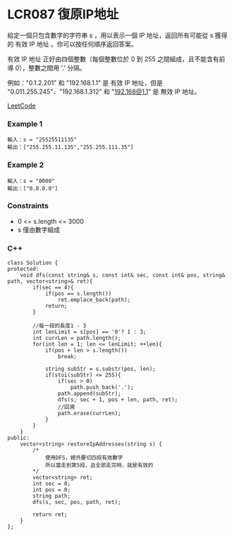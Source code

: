 # LCR087 復原IP地址

給定一個只包含數字的字符串 s ，用以表示一個 IP 地址，返回所有可能從 s 獲得的 有效 IP 地址 。你可以按任何順序返回答案。

有效 IP 地址 正好由四個整數（每個整數位於 0 到 255 之間組成，且不能含有前導 0），整數之間用 '.' 分隔。

例如："0.1.2.201" 和 "192.168.1.1" 是 有效 IP 地址，但是 "0.011.255.245"、"192.168.1.312" 和 "192.168@1.1" 是 無效 IP 地址。

[LeetCode](https://leetcode.cn/problems/0on3uN/)

### Example 1

```
輸入：s = "25525511135"
輸出：["255.255.11.135","255.255.111.35"]
```

### Example 2

```
輸入：s = "0000"
輸出：["0.0.0.0"]
```

### Constraints

* 0 <= s.length <= 3000
* s 僅由數字組成


### C++ 

```
class Solution {
protected:
    void dfs(const string& s, const int& sec, const int& pos, string& path, vector<string>& ret){
        if(sec == 4){
            if(pos == s.length())
                ret.emplace_back(path);
            return;
        }

        //每一段的長度1 - 3
        int lenLimit = s[pos] == '0'? 1 : 3;
        int currLen = path.length();
        for(int len = 1; len <= lenLimit; ++len){
            if(pos + len > s.length())
                break;
           
            string subStr = s.substr(pos, len);
            if(stoi(subStr) <= 255){
                if(sec > 0)
                    path.push_back('.');
                path.append(subStr);
                dfs(s, sec + 1, pos + len, path, ret);
                //回溯
                path.erase(currLen);
            }
        }
    }
public:
    vector<string> restoreIpAddresses(string s) {
        /*
            使用DFS，總共要切四段有效數字
            所以當走到第5段，且全部走完時，就是有效的
        */
        vector<string> ret;
        int sec = 0;
        int pos = 0;
        string path;
        dfs(s, sec, pos, path, ret);

        return ret;
    }
};
```